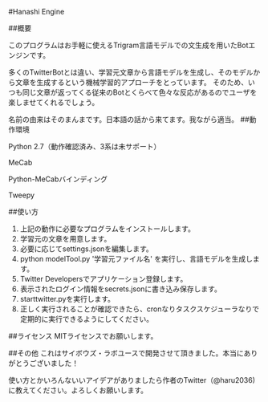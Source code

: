#Hanashi Engine

##概要

このプログラムはお手軽に使えるTrigram言語モデルでの文生成を用いたBotエンジンです。

多くのTwitterBotとは違い、学習元文章から言語モデルを生成し、そのモデルから文章を生成するという機械学習的アプローチをとっています。
そのため、いつも同じ文章が返ってくる従来のBotとくらべて色々な反応があるのでユーザを楽しませてくれるでしょう。

名前の由来はそのまんまです。日本語の話から来てます。我ながら適当。
##動作環境

Python 2.7（動作確認済み、3系は未サポート）

MeCab

Python-MeCabバインディング

Tweepy

##使い方

1. 上記の動作に必要なプログラムをインストールします。
2. 学習元の文章を用意します。
3. 必要に応じてsettings.jsonを編集します。
4. python modelTool.py '学習元ファイル名' を実行し、言語モデルを生成します。
5. Twitter Developersでアプリケーション登録します。
6. 表示されたログイン情報をsecrets.jsonに書き込み保存します。
7. starttwitter.pyを実行します。
8. 正しく実行されることが確認できたら、cronなりタスクスケジューラなりで定期的に実行できるようにしてください。

##ライセンス
MITライセンスでお願いします。

##その他
これはサイボウズ・ラボユースで開発させて頂きました。本当にありがとうございました！

使い方とかいろんないいアイデアがありましたら作者のTwitter（@haru2036)に教えてください。よろしくお願いします。